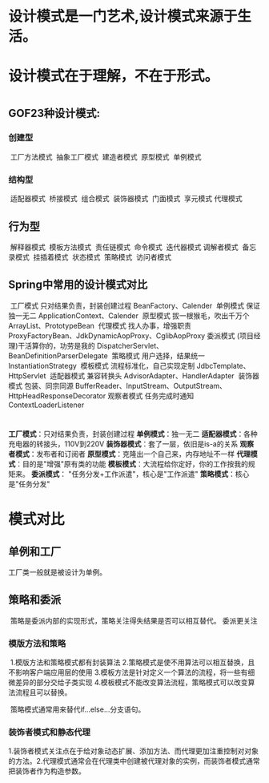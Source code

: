# 设计模式是一门艺术,设计模式来源于生活。

# 设计模式在于理解，不在于形式。

# 

## GOF23种设计模式:

###     创建型

​        工厂方法模式
​        抽象工厂模式
​        建造者模式
​        原型模式
​        单例模式

###     结构型

​        适配器模式
​        桥接模式
​        组合模式
​        装饰器模式
​        门面模式
​        享元模式
​        代理模式

##     行为型

​        解释器模式
​        模板方法模式
​        责任链模式
​        命令模式
​        迭代器模式
​        调解者模式
​        备忘录模式
​        挂插着模式
​        状态模式
​        策略模式
​        访问者模式

## Spring中常用的设计模式对比

​    工厂模式        只对结果负责，封装创建过程   BeanFactory、Calender
​    单例模式        保证独一无二               ApplicationContext、Calender
​    原型模式        拔一根猴毛，吹出千万个       ArrayList、PrototypeBean
​    代理模式        找人办事，增强职责          ProxyFactoryBean、JdkDynamicAopProxy、CglibAopProxy
​    委派模式        (项目经理)干活算你的，功劳是我的       DispatcherServlet、BeanDefinitionParserDelegate
​    策略模式        用户选择，结果统一          InstantiationStrategy
​    模板模式        流程标准化，自己实现定制     JdbcTemplate、HttpServlet
​    适配器模式       兼容转换头                 AdvisorAdapter、HandlerAdapter
​    装饰器模式       包装、同宗同源             BufferReader、InputStream、OutputStream、HttpHeadResponseDecorator
​    观察者模式       任务完成时通知             ContextLoaderListener



# 

**工厂模式**：只对结果负责，封装创建过程
**单例模式**：独一无二
**适配器模式**：各种充电器的转接头，110V到220V
**装饰器模式**：套了一层，依旧是is-a的关系
**观察者模式**：发布者和订阅者
**原型模式**：克隆出一个自己来，内存地址不一样
**代理模式**：目的是"增强"原有类的功能
**模板模式**：大流程给你定好，你的工作按我的规矩来。
**委派模式**： "任务分发+工作派遣"，核心是"工作派遣"
**策略模式**：核心是"任务分发"



# 模式对比

## 单例和工厂

   工厂类一般就是被设计为单例。

## 策略和委派

​        策略是委派内部的实现形式，策略关注得失结果是否可以相互替代。
​        委派更关注

### 模版方法和策略

​        1.模版方法和策略模式都有封装算法
​        2.策略模式是使不用算法可以相互替换，且不影响客户端应用层的使用
​        3.模板方法是针对定义一个算法的流程，将一些有细微差异的部分交给子类实现
​        4.模板模式不能改变算法流程，策略模式可以改变算法流程且可以替换。

​                  策略模式通常用来替代if...else...分支语句。

### 装饰者模式和静态代理

​        1.装饰者模式关注点在于给对象动态扩展、添加方法、而代理更加注重控制对对象的方法。
​        2.代理模式通常会在代理类中创建被代理对象的实例，而装饰者模式通常把装饰者作为构造参数。


​    

